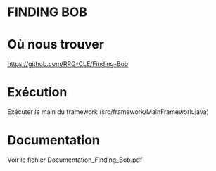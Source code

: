 # FINDING BOB

# Où nous trouver

https://github.com/RPG-CLE/Finding-Bob

# Exécution

Exécuter le main du framework (src/framework/MainFramework.java)

# Documentation

Voir le fichier Documentation_Finding_Bob.pdf
